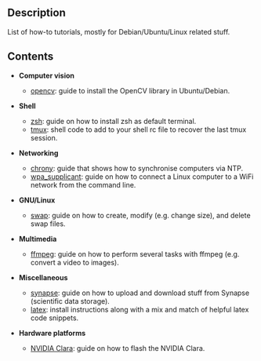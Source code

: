 Description
-----------
List of how-to tutorials, mostly for Debian/Ubuntu/Linux related stuff.

Contents
--------

* **Computer vision**
  * [opencv](opencv): guide to install the OpenCV library in Ubuntu/Debian. 


* **Shell**
  * [zsh](zsh): guide on how to install zsh as default terminal. 
  * [tmux](tmux): shell code to add to your shell rc file to recover the last tmux session. 


* **Networking**
  * [chrony](chrony): guide that shows how to synchronise computers via NTP.
  * [wpa_supplicant](wpa_supplicant): guide on how to connect a Linux computer to a WiFi network from the command line.


* **GNU/Linux**
  * [swap](swap): guide on how to create, modify (e.g. change size), and delete swap files.


* **Multimedia**
  * [ffmpeg](ffmpeg): guide on how to perform several tasks with ffmpeg (e.g. convert a video to images).


* **Miscellaneous**
  * [synapse](synapse): guide on how to upload and download stuff from Synapse (scientific data storage).
  * [latex](latex): install instructions along with a mix and match of helpful latex code snippets. 


* **Hardware platforms**
  * [NVIDIA Clara](nvidia-clara): guide on how to flash the NVIDIA Clara. 
